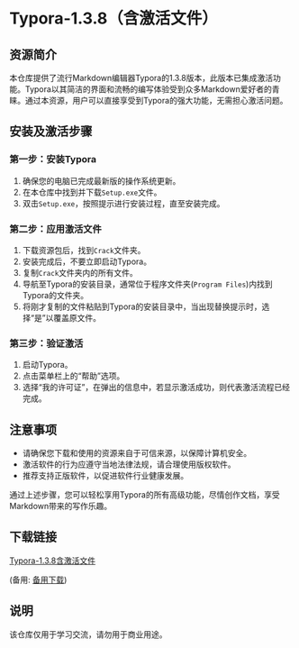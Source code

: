 # Typora-1.3.8（含激活文件）

## 资源简介

本仓库提供了流行Markdown编辑器Typora的1.3.8版本，此版本已集成激活功能。Typora以其简洁的界面和流畅的编写体验受到众多Markdown爱好者的青睐。通过本资源，用户可以直接享受到Typora的强大功能，无需担心激活问题。

## 安装及激活步骤

### 第一步：安装Typora
1. 确保您的电脑已完成最新版的操作系统更新。
2. 在本仓库中找到并下载`Setup.exe`文件。
3. 双击`Setup.exe`，按照提示进行安装过程，直至安装完成。

### 第二步：应用激活文件
1. 下载资源包后，找到`Crack`文件夹。
2. 安装完成后，不要立即启动Typora。
3. 复制`Crack`文件夹内的所有文件。
4. 导航至Typora的安装目录，通常位于程序文件夹(`Program Files`)内找到Typora的文件夹。
5. 将刚才复制的文件粘贴到Typora的安装目录中，当出现替换提示时，选择“是”以覆盖原文件。

### 第三步：验证激活
1. 启动Typora。
2. 点击菜单栏上的“帮助”选项。
3. 选择“我的许可证”，在弹出的信息中，若显示激活成功，则代表激活流程已经完成。

## 注意事项
- 请确保您下载和使用的资源来自于可信来源，以保障计算机安全。
- 激活软件的行为应遵守当地法律法规，请合理使用版权软件。
- 推荐支持正版软件，以促进软件行业健康发展。

通过上述步骤，您可以轻松享用Typora的所有高级功能，尽情创作文档，享受Markdown带来的写作乐趣。

## 下载链接
[Typora-1.3.8含激活文件](https://pan.quark.cn/s/f0849a5bf50e) 

(备用: [备用下载](https://pan.baidu.com/s/1J-7MCATeEWJz7zMFLeY6sQ?pwd=1234))

## 说明

该仓库仅用于学习交流，请勿用于商业用途。
